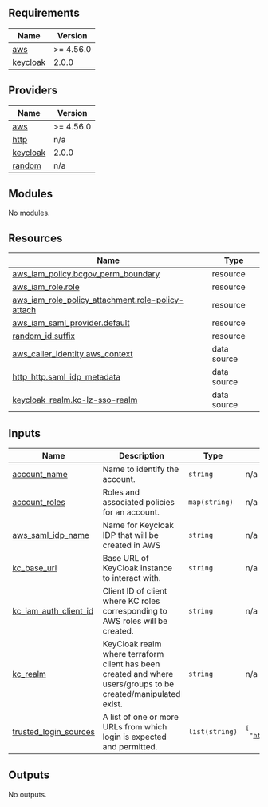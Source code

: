 <!-- BEGIN_TF_DOCS -->
## Requirements

| Name | Version |
|------|---------|
| <a name="requirement_aws"></a> [aws](#requirement\_aws) | >= 4.56.0 |
| <a name="requirement_keycloak"></a> [keycloak](#requirement\_keycloak) | 2.0.0 |

## Providers

| Name | Version |
|------|---------|
| <a name="provider_aws"></a> [aws](#provider\_aws) | >= 4.56.0 |
| <a name="provider_http"></a> [http](#provider\_http) | n/a |
| <a name="provider_keycloak"></a> [keycloak](#provider\_keycloak) | 2.0.0 |
| <a name="provider_random"></a> [random](#provider\_random) | n/a |

## Modules

No modules.

## Resources

| Name | Type |
|------|------|
| [aws_iam_policy.bcgov_perm_boundary](https://registry.terraform.io/providers/hashicorp/aws/latest/docs/resources/iam_policy) | resource |
| [aws_iam_role.role](https://registry.terraform.io/providers/hashicorp/aws/latest/docs/resources/iam_role) | resource |
| [aws_iam_role_policy_attachment.role-policy-attach](https://registry.terraform.io/providers/hashicorp/aws/latest/docs/resources/iam_role_policy_attachment) | resource |
| [aws_iam_saml_provider.default](https://registry.terraform.io/providers/hashicorp/aws/latest/docs/resources/iam_saml_provider) | resource |
| [random_id.suffix](https://registry.terraform.io/providers/hashicorp/random/latest/docs/resources/id) | resource |
| [aws_caller_identity.aws_context](https://registry.terraform.io/providers/hashicorp/aws/latest/docs/data-sources/caller_identity) | data source |
| [http_http.saml_idp_metadata](https://registry.terraform.io/providers/hashicorp/http/latest/docs/data-sources/http) | data source |
| [keycloak_realm.kc-lz-sso-realm](https://registry.terraform.io/providers/mrparkers/keycloak/2.0.0/docs/data-sources/realm) | data source |

## Inputs

| Name | Description | Type | Default | Required |
|------|-------------|------|---------|:--------:|
| <a name="input_account_name"></a> [account\_name](#input\_account\_name) | Name to identify the account. | `string` | n/a | yes |
| <a name="input_account_roles"></a> [account\_roles](#input\_account\_roles) | Roles and associated policies for an account. | `map(string)` | n/a | yes |
| <a name="input_aws_saml_idp_name"></a> [aws\_saml\_idp\_name](#input\_aws\_saml\_idp\_name) | Name for Keycloak IDP that will be created in AWS | `string` | n/a | yes |
| <a name="input_kc_base_url"></a> [kc\_base\_url](#input\_kc\_base\_url) | Base URL of KeyCloak instance to interact with. | `string` | n/a | yes |
| <a name="input_kc_iam_auth_client_id"></a> [kc\_iam\_auth\_client\_id](#input\_kc\_iam\_auth\_client\_id) | Client ID of client where KC roles corresponding to AWS roles will be created. | `string` | n/a | yes |
| <a name="input_kc_realm"></a> [kc\_realm](#input\_kc\_realm) | KeyCloak realm where terraform client has been created and where users/groups to be created/manipulated exist. | `string` | n/a | yes |
| <a name="input_trusted_login_sources"></a> [trusted\_login\_sources](#input\_trusted\_login\_sources) | A list of one or more URLs from which login is expected and permitted. | `list(string)` | <pre>[<br>  "https://signin.aws.amazon.com/saml"<br>]</pre> | no |

## Outputs

No outputs.
<!-- END_TF_DOCS -->